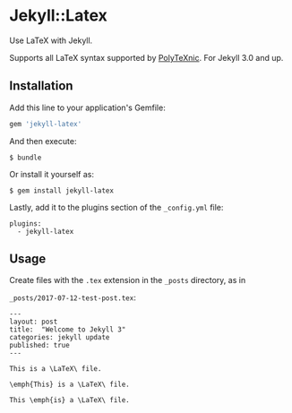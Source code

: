 # Jekyll::Latex

Use LaTeX with Jekyll.

Supports all LaTeX syntax supported by [PolyTeXnic](https://github.com/softcover/polytexnic). For Jekyll 3.0 and up.

## Installation

Add this line to your application's Gemfile:

```ruby
gem 'jekyll-latex'
```

And then execute:

```
$ bundle
```

Or install it yourself as:

```
$ gem install jekyll-latex
```

Lastly, add it to the plugins section of the `_config.yml` file:

```
plugins:
  - jekyll-latex
```

## Usage

Create files with the `.tex` extension in the `_posts` directory, as in

`_posts/2017-07-12-test-post.tex`:

```
---
layout: post
title:  "Welcome to Jekyll 3"
categories: jekyll update
published: true
---

This is a \LaTeX\ file. 

\emph{This} is a \LaTeX\ file. 

This \emph{is} a \LaTeX\ file.
```
